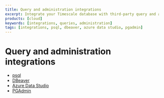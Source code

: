 ```yaml
---
title: Query and administration integrations
excerpt: Integrate your Timescale database with third-party query and administration solutions
products: [cloud]
keywords: [integrations, queries, administration]
tags: [integrations, psql, dbeaver, azure data studio, pgadmin]
---
```




# Query and administration integrations

*   [psql][psql]
*   [DBeaver][dbeaver]
*   [Azure Data Studio][ads]
*   [PGAdmin][pgadmin]

[psql]: /use-timescale/:currentVersion:/integrations/query-admin/psql/
[dbeaver]: /use-timescale/:currentVersion:/integrations/query-admin/dbeaver/
[ads]: /use-timescale/:currentVersion:/integrations/query-admin/azure-data-studio/
[pgadmin]: /use-timescale/:currentVersion:/integrations/query-admin/pgadmin/
